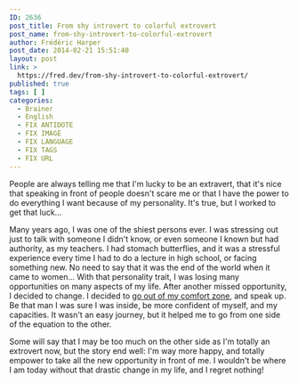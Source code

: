 ```yaml
---
ID: 2636
post_title: From shy introvert to colorful extrovert
post_name: from-shy-introvert-to-colorful-extrovert
author: Frédéric Harper
post_date: 2014-02-21 15:51:40
layout: post
link: >
  https://fred.dev/from-shy-introvert-to-colorful-extrovert/
published: true
tags: [ ]
categories:
  - Brainer
  - English
  - FIX ANTIDOTE
  - FIX IMAGE
  - FIX LANGUAGE
  - FIX TAGS
  - FIX URL
---
```

People are always telling me that I'm lucky to be an extravert, that it's nice that speaking in front of people doesn't scare me or that I have the power to do everything I want because of my personality. It's true, but I worked to get that luck...

Many years ago, I was one of the shiest persons ever. I was stressing out just to talk with someone I didn't know, or even someone I known but had authority, as my teachers. I had stomach butterflies, and it was a stressful experience every time I had to do a lecture in high school, or facing something new. No need to say that it was the end of the world when it came to women... With that personality trait, I was losing many opportunities on many aspects of my life. After another missed opportunity, I decided to change. I decided to <a title="The magic happens out of your comfort zone" href="http://fred.dev/the-magic-happens-out-of-your-comfort-zone/">go out of my comfort zone</a>, and speak up. Be that man I was sure I was inside, be more confident of myself, and my capacities. It wasn't an easy journey, but it helped me to go from one side of the equation to the other.

Some will say that I may be too much on the other side as I'm totally an extrovert now, but the story end well: I'm way more happy, and totally empower to take all the new opportunity in front of me. I wouldn't be where I am today without that drastic change in my life, and I regret nothing!